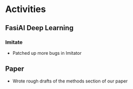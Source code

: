 # Activities

## FasiAI Deep Learning

### Imitate

- Patched up more bugs in Imitator

## Paper

- Wrote rough drafts of the methods section of our paper
